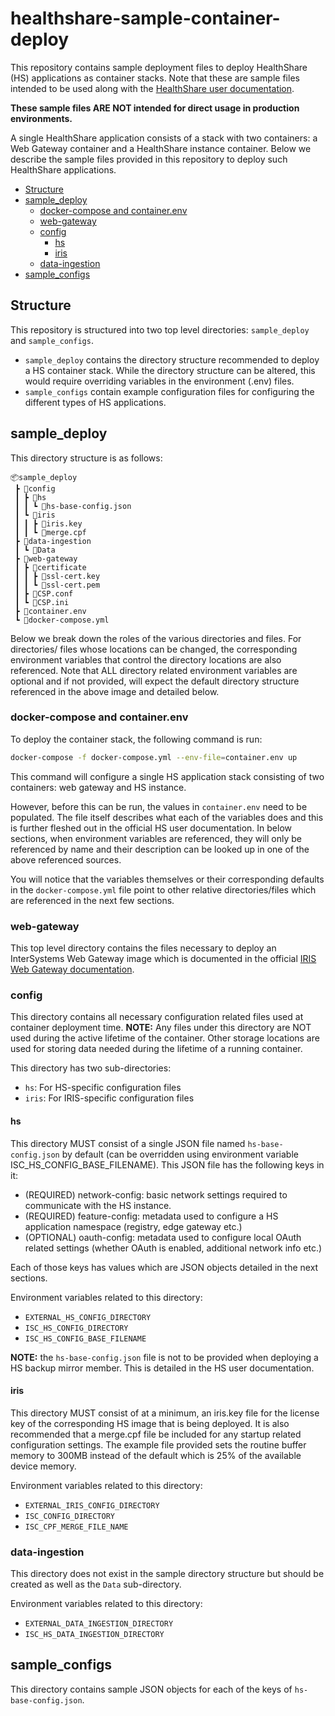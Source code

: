 <!-- omit in toc -->
# healthshare-sample-container-deploy

This repository contains sample deployment files to deploy HealthShare (HS) applications as container stacks. Note that these are sample files intended to be used along with the [HealthShare user documentation](https://docs.intersystems.com/hs202311/csp/docbook/DocBook.UI.Page.cls).

**These sample files ARE NOT intended for direct usage in production environments.**

A single HealthShare application consists of a stack with two containers:
a Web Gateway container and a HealthShare instance container.
Below we describe the sample files provided in this repository to deploy such HealthShare applications.

- [Structure](#structure)
- [sample\_deploy](#sample_deploy)
  - [docker-compose and container.env](#docker-compose-and-containerenv)
  - [web-gateway](#web-gateway)
  - [config](#config)
    - [hs](#hs)
    - [iris](#iris)
  - [data-ingestion](#data-ingestion)
- [sample\_configs](#sample_configs)


## Structure

This repository is structured into two top level directories: `sample_deploy` and `sample_configs`.
- `sample_deploy` contains the directory structure recommended to deploy a HS container stack.
While the directory structure can be altered, this would require overriding 
variables in the environment (.env) files.
- `sample_configs` contain example configuration files for configuring the different
types of HS applications.

## sample_deploy

This directory structure is as follows:
```
📦sample_deploy
 ┣ 📂config
 ┃ ┣ 📂hs
 ┃ ┃ ┗ 📜hs-base-config.json
 ┃ ┗ 📂iris
 ┃ ┃ ┣ 📜iris.key
 ┃ ┃ ┗ 📜merge.cpf
 ┣ 📂data-ingestion
 ┃ ┗ 📂Data
 ┣ 📂web-gateway
 ┃ ┣ 📂certificate
 ┃ ┃ ┣ 📜ssl-cert.key
 ┃ ┃ ┗ 📜ssl-cert.pem
 ┃ ┣ 📜CSP.conf
 ┃ ┗ 📜CSP.ini
 ┣ 📜container.env
 ┗ 📜docker-compose.yml
```

Below we break down the roles of the various directories and files. For directories/
files whose locations can be changed, the corresponding environment variables that 
control the directory locations are also referenced. Note that ALL directory related 
environment variables are optional and if not provided, will expect the default 
directory structure referenced in the above image and detailed below.

### docker-compose and container.env

To deploy the container stack, the following command is run:
```bash
docker-compose -f docker-compose.yml --env-file=container.env up
```

This command will configure a single HS application stack consisting of two containers: web gateway and HS instance.

However, before this can be run, the values in `container.env` need to be populated. The file itself describes what each of the variables does and this is further fleshed out in the official HS user documentation. 
In below sections, when environment variables are referenced, they will only be referenced
by name and their description can be looked up in one of the above referenced sources.

You will notice that the variables themselves or their corresponding defaults in the `docker-compose.yml` file point to other relative directories/files which are referenced in the next few sections.

### web-gateway

This top level directory contains the files necessary to deploy an InterSystems 
Web Gateway image which is documented in the official [IRIS Web Gateway documentation](https://docs.intersystems.com/irislatest/csp/docbook/DocBook.UI.Page.cls?KEY=GCGI).

### config

This directory contains all necessary configuration related files used at container 
deployment time.
**NOTE:** Any files under this directory are NOT used during the active lifetime of the 
container. Other storage locations are used for storing data needed during the 
lifetime of a running container.

This directory has two sub-directories:
- `hs`: For HS-specific configuration files
- `iris`: For IRIS-specific configuration files

#### hs

This directory MUST consist of a single JSON file named `hs-base-config.json` by default 
(can be overridden using environment variable ISC_HS_CONFIG_BASE_FILENAME).
This JSON file has the following keys in it:
- (REQUIRED) network-config: basic network settings required to communicate with the HS instance.
- (REQUIRED) feature-config: metadata used to configure a HS application namespace (registry, edge gateway etc.)
- (OPTIONAL) oauth-config: metadata used to configure local OAuth related settings (whether OAuth is enabled, additional network info etc.)

Each of those keys has values which are JSON objects detailed in the next sections.

Environment variables related to this directory: 
- `EXTERNAL_HS_CONFIG_DIRECTORY`
- `ISC_HS_CONFIG_DIRECTORY`
- `ISC_HS_CONFIG_BASE_FILENAME`

**NOTE:** the `hs-base-config.json` file is not to be provided when deploying a 
HS backup mirror member. This is detailed in the HS user documentation.

#### iris

This directory MUST consist of at a minimum, an iris.key file for the license key 
of the corresponding HS image that is being deployed.
It is also recommended that a merge.cpf file be included for any startup related 
configuration settings. The example file provided sets the routine buffer memory 
to 300MB instead of the default which is 25% of the available device memory.

Environment variables related to this directory: 
- `EXTERNAL_IRIS_CONFIG_DIRECTORY`
- `ISC_CONFIG_DIRECTORY`
- `ISC_CPF_MERGE_FILE_NAME`

### data-ingestion

This directory does not exist in the sample directory structure but should be created 
as well as the `Data` sub-directory.

Environment variables related to this directory: 
- `EXTERNAL_DATA_INGESTION_DIRECTORY`
- `ISC_HS_DATA_INGESTION_DIRECTORY`


## sample_configs

This directory contains sample JSON objects for each of the keys of `hs-base-config.json`.